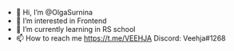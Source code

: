 - 👋 Hi, I’m @OlgaSurnina
- 👀 I’m interested in  Frontend
- 🌱 I’m currently learning  in  RS school
- 📫 How to reach me https://t.me/VEEHJA   Discord: Veehja#1268

<!---
OlgaSurnina/OlgaSurnina is a ✨ special ✨ repository because its `README.md` (this file) appears on your GitHub profile.
You can click the Preview link to take a look at your changes.
--->
